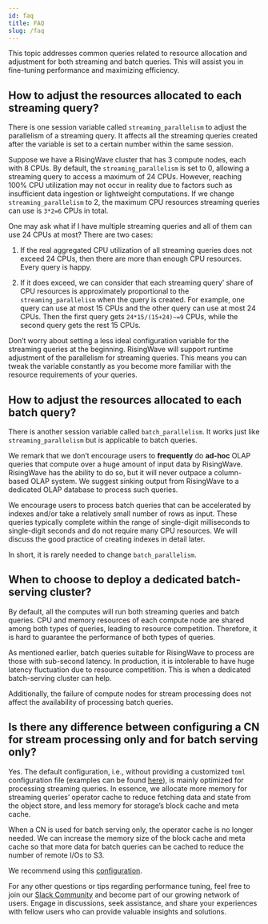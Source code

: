 ```yaml
---
id: faq
title: FAQ
slug: /faq
---
```

<head>
  <link rel="canonical" href="https://docs.risingwave.com/docs/current/faq/" />
</head>

This topic addresses common queries related to resource allocation and adjustment for both streaming and batch queries. This will assist you in fine-tuning performance and maximizing efficiency.

## How to adjust the resources allocated to each streaming query?

There is one session variable called `streaming_parallelism` to adjust the parallelism of a streaming query. It affects all the streaming queries created after the variable is set to a certain number within the same session.

Suppose we have a RisingWave cluster that has 3 compute nodes, each with 8 CPUs. By default, the `streaming_parallelism` is set to 0, allowing a streaming query to access a maximum of 24 CPUs. However, reaching 100% CPU utilization may not occur in reality due to factors such as insufficient data ingestion or lightweight computations. If we change `streaming_parallelism` to 2, the maximum CPU resources streaming queries can use is `3*2=6` CPUs in total.

One may ask what if I have multiple streaming queries and all of them can use 24 CPUs at most? There are two cases:

1. If the real aggregated CPU utilization of all streaming queries does not exceed 24 CPUs, then there are more than enough CPU resources. Every query is happy.

2. If it does exceed, we can consider that each streaming query’ share of CPU resources is approximately proportional to the `streaming_parallelism` when the query is created. For example, one query can use at most 15 CPUs and the other query can use at most 24 CPUs. Then the first query gets `24*15/(15+24)~=9` CPUs, while the second query gets the rest 15 CPUs.

Don’t worry about setting a less ideal configuration variable for the streaming queries at the beginning. RisingWave will support runtime adjustment of the parallelism for streaming queries. This means you can tweak the variable constantly as you become more familiar with the resource requirements of your queries.

## How to adjust the resources allocated to each batch query?

There is another session variable called `batch_parallelism`. It works just like `streaming_parallelism` but is applicable to batch queries.

We remark that we don’t encourage users to **frequently** do **ad-hoc** OLAP queries that compute over a huge amount of input data by RisingWave. RisingWave has the ability to do so, but it will never outpace a column-based OLAP system. We suggest sinking output from RisingWave to a dedicated OLAP database to process such queries.

We encourage users to process batch queries that can be accelerated by indexes and/or take a relatively small number of rows as input. These queries typically complete within the range of single-digit milliseconds to single-digit seconds and do not require many CPU resources. We will discuss the good practice of creating indexes in detail later.

In short, it is rarely needed to change `batch_parallelism`.

## When to choose to deploy a dedicated batch-serving cluster?

By default, all the computes will run both streaming queries and batch queries. CPU and memory resources of each compute node are shared among both types of queries, leading to resource competition. Therefore, it is hard to guarantee the performance of both types of queries.

As mentioned earlier, batch queries suitable for RisingWave to process are those with sub-second latency. In production, it is intolerable to have huge latency fluctuation due to resource competition. This is when a dedicated batch-serving cluster can help.

Additionally, the failure of compute nodes for stream processing does not affect the availability of processing batch queries. 

## Is there any difference between configuring a CN for stream processing only and for batch serving only?

Yes. The default configuration, i.e., without providing a customized `toml` configuration file (examples can be found [here](https://github.com/risingwavelabs/risingwave/tree/main/src/config)), is mainly optimized for processing streaming queries. In essence, we allocate more memory for streaming queries’ operator cache to reduce fetching data and state from the object store, and less memory for storage’s block cache and meta cache.

When a CN is used for batch serving only, the operator cache is no longer needed. We can increase the memory size of the block cache and meta cache so that more data for batch queries can be cached to reduce the number of remote I/Os to S3. 

We recommend using this [configuration](https://github.com/risingwavelabs/risingwave/blob/main/src/config/serving-only.toml).

For any other questions or tips regarding performance tuning, feel free to join our [Slack Community](https://www.risingwave.com/slack) and become part of our growing network of users. Engage in discussions, seek assistance, and share your experiences with fellow users who can provide valuable insights and solutions.
